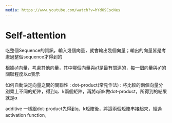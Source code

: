 ```yaml
---
media: https://www.youtube.com/watch?v=hYdO9CscNes
---
```

# Self-attention

吃整個Sequence的資訊，輸入幾個向量，就會輸出幾個向量；輸出的向量皆是考慮過整個sequence才得到的


根據a1向量，考慮其他向量，其中哪個向量與a1是最有關連的，每一個向量與a1的關聯程度以α表示

如何自動決定向量之間的關聯性 :
dot-product(常見作法) : 
將比較的兩個向量分別乘上不同的矩陣，得到q、k兩個矩陣，再將q和k做dot-product，所得到的結果就是α

additive
一樣跟dot-product先得到q、k矩陣後，將這兩個矩陣串接起來，經過activation function，